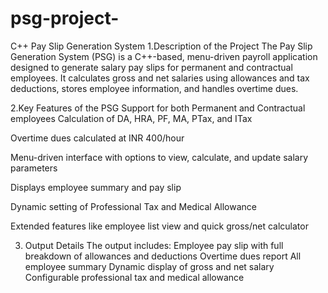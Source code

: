 # psg-project-
 C++ Pay Slip Generation System
 1.Description of the Project
The Pay Slip Generation System (PSG) is a C++-based, menu-driven payroll application designed to generate salary pay slips for permanent and contractual employees. It calculates gross and net salaries using allowances and tax deductions, stores employee information, and handles overtime dues.

 2.Key Features of the PSG
Support for both Permanent and Contractual employees
Calculation of DA, HRA, PF, MA, PTax, and ITax

Overtime dues calculated at INR 400/hour

Menu-driven interface with options to view, calculate, and update salary parameters

Displays employee summary and pay slip

Dynamic setting of Professional Tax and Medical Allowance

Extended features like employee list view and quick gross/net calculator

 3. Output Details
The output includes:
Employee pay slip with full breakdown of allowances and deductions
Overtime dues report
All employee summary
Dynamic display of gross and net salary
Configurable professional tax and medical allowance
